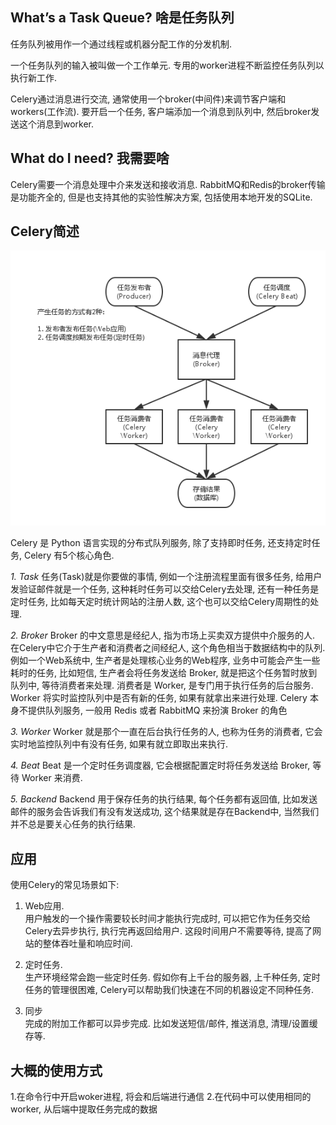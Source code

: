 ## What’s a Task Queue? 啥是任务队列

任务队列被用作一个通过线程或机器分配工作的分发机制.

一个任务队列的输入被叫做一个工作单元. 专用的worker进程不断监控任务队列以执行新工作.

Celery通过消息进行交流, 通常使用一个broker(中间件)来调节客户端和workers(工作流). 要开启一个任务, 客户端添加一个消息到队列中, 然后broker发送这个消息到worker.

## What do I need? 我需要啥

Celery需要一个消息处理中介来发送和接收消息. RabbitMQ和Redis的broker传输是功能齐全的, 但是也支持其他的实验性解决方案, 包括使用本地开发的SQLite.

## Celery简述

![pic](./structure.png)

Celery 是 Python 语言实现的分布式队列服务, 除了支持即时任务, 还支持定时任务, Celery 有5个核心角色.  

*1. Task*
任务(Task)就是你要做的事情, 例如一个注册流程里面有很多任务, 给用户发验证邮件就是一个任务, 这种耗时任务可以交给Celery去处理, 还有一种任务是定时任务, 比如每天定时统计网站的注册人数, 这个也可以交给Celery周期性的处理.  

*2. Broker*
Broker 的中文意思是经纪人, 指为市场上买卖双方提供中介服务的人. 在Celery中它介于生产者和消费者之间经纪人, 这个角色相当于数据结构中的队列. 例如一个Web系统中, 生产者是处理核心业务的Web程序, 业务中可能会产生一些耗时的任务, 比如短信, 生产者会将任务发送给 Broker, 就是把这个任务暂时放到队列中, 等待消费者来处理.  消费者是 Worker, 是专门用于执行任务的后台服务. Worker 将实时监控队列中是否有新的任务, 如果有就拿出来进行处理. Celery 本身不提供队列服务, 一般用 Redis 或者 RabbitMQ 来扮演 Broker 的角色

*3. Worker*
Worker 就是那个一直在后台执行任务的人, 也称为任务的消费者, 它会实时地监控队列中有没有任务, 如果有就立即取出来执行.

*4. Beat*
Beat 是一个定时任务调度器, 它会根据配置定时将任务发送给 Broker, 等待 Worker 来消费.

*5. Backend*
Backend 用于保存任务的执行结果, 每个任务都有返回值, 比如发送邮件的服务会告诉我们有没有发送成功, 这个结果就是存在Backend中, 当然我们并不总是要关心任务的执行结果.

## 应用

使用Celery的常见场景如下:  

1. Web应用.  
用户触发的一个操作需要较长时间才能执行完成时, 可以把它作为任务交给Celery去异步执行, 执行完再返回给用户.  这段时间用户不需要等待, 提高了网站的整体吞吐量和响应时间.  

2. 定时任务.  
生产环境经常会跑一些定时任务. 假如你有上千台的服务器, 上千种任务, 定时任务的管理很困难, Celery可以帮助我们快速在不同的机器设定不同种任务.  

3. 同步  
完成的附加工作都可以异步完成. 比如发送短信/邮件, 推送消息, 清理/设置缓存等.  

## 大概的使用方式

1.在命令行中开启woker进程, 将会和后端进行通信
2.在代码中可以使用相同的worker, 从后端中提取任务完成的数据